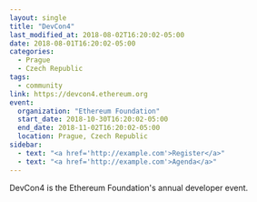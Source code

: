 ```yaml
---
layout: single
title: "DevCon4"
last_modified_at: 2018-08-02T16:20:02-05:00
date: 2018-08-01T16:20:02-05:00
categories:
  - Prague
  - Czech Republic
tags:
  - community
link: https://devcon4.ethereum.org
event:
  organization: "Ethereum Foundation"
  start_date: 2018-10-30T16:20:02-05:00
  end_date: 2018-11-02T16:20:02-05:00
  location: Prague, Czech Republic
sidebar:
  - text: "<a href='http://example.com'>Register</a>"
  - text: "<a href='http://example.com'>Agenda</a>"
---
```


DevCon4 is the Ethereum Foundation's annual developer event.